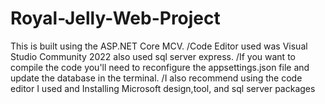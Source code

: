 # Royal-Jelly-Web-Project
This is built using the ASP.NET Core MCV. 
/Code Editor used was Visual Studio Community 2022 also used sql server express.
/If you want to compile the code you'll need to reconfigure the appsettings.json file and update the database in the terminal.
/I also recommend using the code editor I used and Installing Microsoft design,tool, and sql server packages 
